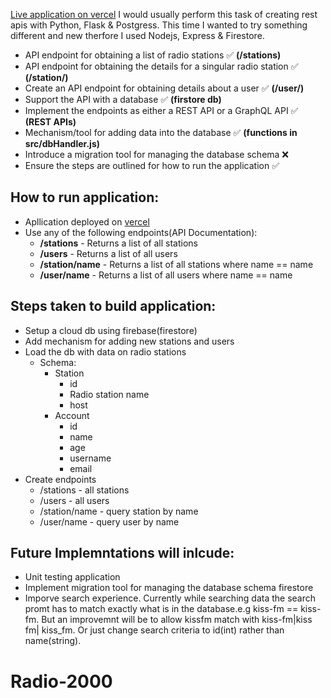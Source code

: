 

[Live application on vercel](link.com)
I would usually perform this task of creating rest apis with Python, Flask & Postgress. This time I wanted to try something different and new therfore I used Nodejs, Express & Firestore.


- API endpoint for obtaining a list of radio stations ✅ **(/stations)**
- API endpoint for obtaining the details for a singular radio station ✅ **(/station/<stationName>)**
- Create an API endpoint for obtaining details about a user ✅ **(/user/<name>)**
- Support the API with a database ✅ **(firstore db)**
- Implement the endpoints as either a REST API or a GraphQL API ✅ **(REST APIs)**
- Mechanism/tool for adding data into the database ✅ **(functions in src/dbHandler.js)**
- Introduce a migration tool for managing the database schema ❌
- Ensure the steps are outlined for how to run the application ✅ 

## How to run application:
- Apllication deployed on [vercel](link.com)
- Use any of the following endpoints(API Documentation):
    - **/stations** - Returns a list of all stations
    - **/users** - Returns a list of all users
    - **/station/name** - Returns a list of all stations where name == name
    - **/user/name** - Returns a list of all users where name == name



## Steps taken to build application:
- Setup a cloud db using firebase(firestore)
- Add mechanism for adding new stations and users
- Load the db with data on radio stations
    - Schema:
        - Station
            - id
            - Radio station name 
            - host
        - Account
            - id
            - name 
            - age
            - username
            - email
- Create endpoints 
    - /stations - all stations
    - /users - all users 
    - /station/name - query station by name
    - /user/name - query user by name




## Future Implemntations will inlcude:
- Unit testing application
- Implement migration tool for managing the database schema firestore
- Imporve search experience. Currently while searching data the search promt has to match exactly what is in the database.e.g kiss-fm == kiss-fm. But an improvemnt will be to allow kissfm match with kiss-fm|kiss fm| kiss_fm. Or just change search criteria to id(int) rather than name(string).


# Radio-2000
